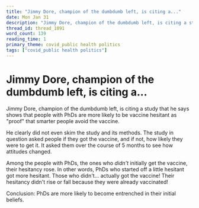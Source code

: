 ```yaml
---
title: "Jimmy Dore, champion of the dumbdumb left, is citing a..."
date: Mon Jan 31
description: "Jimmy Dore, champion of the dumbdumb left, is citing a study that he says shows that people with PhDs are more likely to be vaccine hesitant as 'proof' that..."
thread_id: thread_1091
word_count: 139
reading_time: 1
primary_theme: covid_public health politics
tags: ["covid_public health politics"]
---
```


# Jimmy Dore, champion of the dumbdumb left, is citing a...

Jimmy Dore, champion of the dumbdumb left, is citing a study that he says shows that people with PhDs are more likely to be vaccine hesitant as "proof" that smarter people avoid the vaccine.

He clearly did not even skim the study and its methods. The study in question asked people if they got the vaccine, and if not, how likely they were to get it. It asked them over the course of 5 months to see how attitudes changed.

Among the people with PhDs, the ones who *didn't* initially get the vaccine, their hesitancy rose. In other words, PhDs who started off a little hesitant got more hesitant. Those who didn't... actually got the vaccine! Their hesitancy didn't rise or fall because they were already vaccinated!

Conclusion: PhDs are more likely to become entrenched in their initial beliefs.